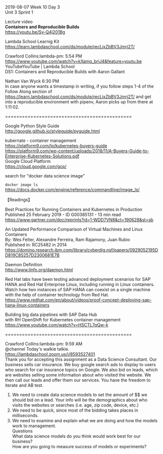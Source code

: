 
2019-08-07 Week 10 Day 3    
Unit 3 Sprint 1 

Lecture video  
**Containers and Reproducible Builds**  
https://youtu.be/Sy-Q4j201Bg  

Lambda School Learnig Kit  
https://learn.lambdaschool.com/ds/module/recLjxZbBV3Jmrj2T/  

Crawford Collins:lambda-pm: 5:54 PM    
https://www.youtube.com/watch?v=kXamq_briJ4&feature=youtu.be  
YouTubeYouTube | Lambda School  
DS1: Containers and Reproducible Builds with Aaron Gallant  

Nathan Van Wyck 6:30 PM   
In case anyone wants a timestamp in writing, if you follow steps 1-4 of the Follow Along section of https://learn.lambdaschool.com/ds/module/recLjxZbBV3Jmrj2T/ and get into a reproducible environment with pipenv, Aaron picks up from there at 1:11:02.

=============================================

Google Python Style Guide  
http://google.github.io/styleguide/pyguide.html  

kubernate - container management  
https://platform9.com/lp/kubernetes-buyers-guide    
https://platform9.com/wp-content/uploads/2018/11/A-Buyers-Guide-to-Enterprise-Kubernetes-Solutions.pdf   
Google Cloud Platform  
https://cloud.google.com/gcp/  

search for "docker data science image"

`docker image ls`  
https://docs.docker.com/engine/reference/commandline/image_ls/  
 
【Readings】  

Best Practices for Running Containers and Kubernetes in Production  
Published 25 February 2019 - ID G00385131 - 13 min read  
https://www.gartner.com/doc/reprints?id=1-WDD7VN8&ct=190628&st=sb  

An Updated Performance Comparison of Virtual Machines and Linux Containers  
By: Wes Felter, Alexandre Ferreira, Ram Rajamony, Juan Rubio  
Published in: RC25482 in 2014    
https://domino.research.ibm.com/library/cyberdig.nsf/papers/0929052195DD819C85257D2300681E7B   
 
Daemon Definition  
http://www.linfo.org/daemon.html  

Red Hat labs have been testing advanced deployment scenarios for SAP HANA and Red Hat Enterprise Linux, including running in Linux containers. Watch how two instances of SAP HANA can coexist on a single machine with the help of container technology from Red Hat.  
https://www.redhat.com/en/about/videos/proof-concept-deploying-sap-hana-linux-containers

Building big data pipelines with SAP Data Hub   
with RH OpenShift for Kubernetes container management  
https://www.youtube.com/watch?v=HSCTL7qQw-k  

=============================================

Crawford Collins:lambda-pm: 9:59 AM  
@channel Today's walkie talkie.    
https://lambdaschool.zoom.us/j/8593527401    
Thank you for accepting this assignment as a Data Science Consultant.  Our business sells car insurance. We buy google search ads to display to users who search for car insurance topics on Google. We also bid on leads, which are websites selling some information about who visited the website. We then call our leads and offer them our services. You have the freedom to iterate and AB test.
1. We need to create data science models to set the amount of $$ we should bid on a lead. Your info will be the demographics about who visits the websites or searches (i.e. age, zip code, device, etc.)  
2. We need to be quick, since most of the bidding takes places in milliseconds.  
3. We need to examine and explain what we are doing and how the models work to management.  
Questions  
What data science models do you think would work best for our business?  
How are you going to measure success of models or experiments?   
